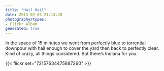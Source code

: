 ```yaml
---
title: "Hail Hail"
date: 2013-07-03 21:13:20
photography/types:
- Flickr Album
generated: true
---
```

In the space of 15 minutes we went from perfectly blue to torrential downpour with hail enough to cover the yard then back to perfectly clear. Kind of crazy, all things considered. But there’s Indiana for you.

{{< flickr set="72157634475887260" >}}
